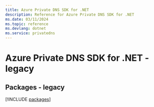 ```yaml
---
title: Azure Private DNS SDK for .NET
description: Reference for Azure Private DNS SDK for .NET
ms.date: 03/11/2024
ms.topic: reference
ms.devlang: dotnet
ms.service: privatedns
---
```

# Azure Private DNS SDK for .NET - legacy
## Packages - legacy
[!INCLUDE [packages](private-dns-index.md)]